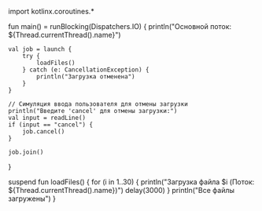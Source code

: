 import kotlinx.coroutines.*

fun main() = runBlocking(Dispatchers.IO) {
    println("Основной поток: ${Thread.currentThread().name}")

    val job = launch {
        try {
            loadFiles()
        } catch (e: CancellationException) {
            println("Загрузка отменена")
        }
    }

    // Симуляция ввода пользователя для отмены загрузки
    println("Введите 'cancel' для отмены загрузки:")
    val input = readLine()
    if (input == "cancel") {
        job.cancel()
    }

    job.join()
}

suspend fun loadFiles() {
    for (i in 1..30) {
        println("Загрузка файла $i (Поток: ${Thread.currentThread().name})")
        delay(3000)
    }
    println("Все файлы загружены")
}
